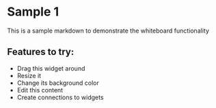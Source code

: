 # Sample 1

This is a sample markdown to demonstrate the whiteboard functionality

## Features to try:
- Drag this widget around
- Resize it
- Change its background color
- Edit this content
- Create connections to widgets
